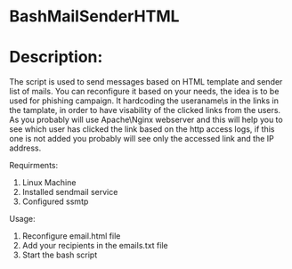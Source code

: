# BashMailSenderHTML

# Description:

The script is used to send messages based on HTML template and sender list of mails. You can reconfigure it based on your needs, the idea is to be used for phishing campaign. It hardcoding the useraname\s in the links in the tamplate, in order to have visability of the clicked links from the users. As you probably will use Apache\Nginx webserver and this will help you to see which user has clicked the link based on the http access logs, if this one is not added you probably will see only the accessed link and the IP address.

Requirments:

1. Linux Machine
2. Installed sendmail service
3. Configured ssmtp 

Usage:

1. Reconfigure email.html file
2. Add your recipients in the emails.txt file
3. Start the bash script
